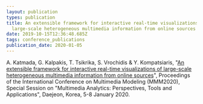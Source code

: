 ```yaml
---
layout: publication
types: publication
title: An extensible framework for interactive real-time visualizations of
  large-scale heterogeneous multimedia information from online sources
date: 2019-10-15T12:36:48.685Z
tags: conference_publications
publication_date: 2020-01-05
---
```

A. Katmada, G. Kalpakis, T. Tsikrika, S. Vrochidis & Y. Kompatsiaris, "[An extensible framework for interactive real-time visualizations of large-scale heterogeneous multimedia information from online sources](https://www.researchgate.net/publication/338189085_An_Extensible_Framework_for_Interactive_Real-Time_Visualizations_of_Large-Scale_Heterogeneous_Multimedia_Information_from_Online_Sources)", Proceedings of the International Conference on Multimedia Modeling (MMM2020), Special Session on "Multimedia Analytics: Perspectives, Tools and Applications", Daejeon, Korea, 5-8 January 2020.